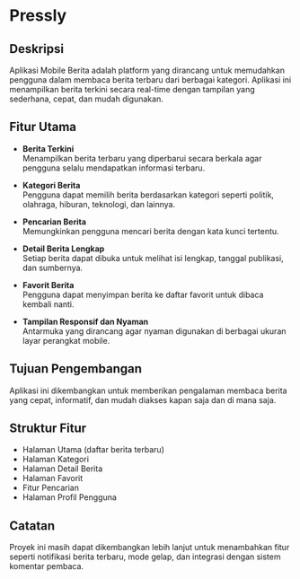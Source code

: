 # Pressly

## Deskripsi
Aplikasi Mobile Berita adalah platform yang dirancang untuk memudahkan pengguna dalam membaca berita terbaru dari berbagai kategori. Aplikasi ini menampilkan berita terkini secara real-time dengan tampilan yang sederhana, cepat, dan mudah digunakan.

## Fitur Utama
- **Berita Terkini**  
  Menampilkan berita terbaru yang diperbarui secara berkala agar pengguna selalu mendapatkan informasi terbaru.

- **Kategori Berita**  
  Pengguna dapat memilih berita berdasarkan kategori seperti politik, olahraga, hiburan, teknologi, dan lainnya.

- **Pencarian Berita**  
  Memungkinkan pengguna mencari berita dengan kata kunci tertentu.

- **Detail Berita Lengkap**  
  Setiap berita dapat dibuka untuk melihat isi lengkap, tanggal publikasi, dan sumbernya.

- **Favorit Berita**  
  Pengguna dapat menyimpan berita ke daftar favorit untuk dibaca kembali nanti.

- **Tampilan Responsif dan Nyaman**  
  Antarmuka yang dirancang agar nyaman digunakan di berbagai ukuran layar perangkat mobile.

## Tujuan Pengembangan
Aplikasi ini dikembangkan untuk memberikan pengalaman membaca berita yang cepat, informatif, dan mudah diakses kapan saja dan di mana saja.

## Struktur Fitur
- Halaman Utama (daftar berita terbaru)
- Halaman Kategori
- Halaman Detail Berita
- Halaman Favorit
- Fitur Pencarian
- Halaman Profil Pengguna

## Catatan
Proyek ini masih dapat dikembangkan lebih lanjut untuk menambahkan fitur seperti notifikasi berita terbaru, mode gelap, dan integrasi dengan sistem komentar pembaca.

